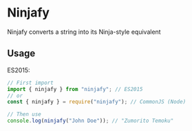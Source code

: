 # Ninjafy

Ninjafy converts a string into its Ninja-style equivalent

## Usage

ES2015:

```js
// First import
import { ninjafy } from "ninjafy"; // ES2015
// or
const { ninjafy } = require("ninjafy"); // CommonJS (Node)

// Then use
console.log(ninjafy("John Doe")); // "Zumorito Temoku"
```
